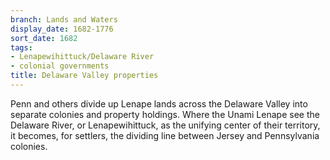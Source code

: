 ```yaml
---
branch: Lands and Waters
display_date: 1682-1776
sort_date: 1682
tags:
- Lenapewihittuck/Delaware River
- colonial governments
title: Delaware Valley properties
---
```


Penn and others divide up Lenape lands across the Delaware Valley into separate colonies and property holdings. Where the Unami Lenape see the Delaware River, or Lenapewihittuck, as the unifying center of their territory, it becomes, for settlers, the dividing line between Jersey and Pennsylvania colonies.